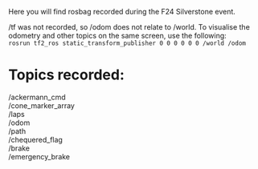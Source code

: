 Here you will find rosbag recorded during the F24 Silverstone event.

/tf was not recorded, so /odom does not relate to /world. To visualise the odometry and other topics on the same screen, use the following:\
``` rosrun tf2_ros static_transform_publisher 0 0 0 0 0 0 /world /odom ```
# Topics recorded:
/ackermann_cmd\
/cone_marker_array\
/laps\
/odom\
/path\
/chequered_flag\
/brake\
/emergency_brake
